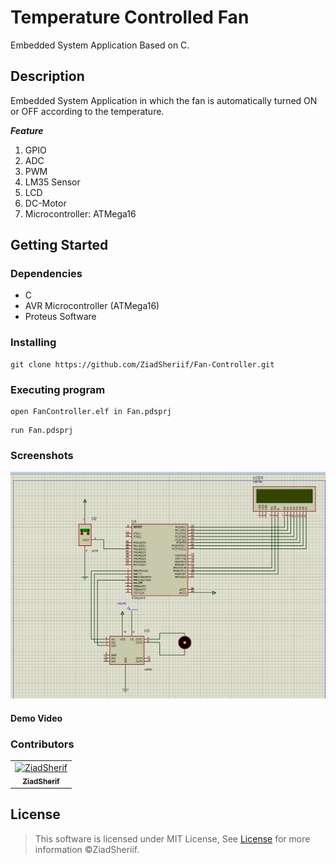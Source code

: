 # Temperature Controlled Fan

Embedded System Application Based on C.

## Description

 Embedded System Application in which the fan is automatically turned ON or OFF according to the temperature.

 ***Feature***

1. GPIO  
2. ADC
3. PWM
4. LM35 Sensor
5. LCD
6. DC-Motor
7. Microcontroller: ATMega16

## Getting Started

### Dependencies

* C
* AVR Microcontroller (ATMega16)
* Proteus Software 

### Installing

```
git clone https://github.com/ZiadSheriif/Fan-Controller.git 
```
### Executing program

```
open FanController.elf in Fan.pdsprj
```
```
run Fan.pdsprj
```

### Screenshots

![main](media/view.png)

#### Demo Video
<!-- ![demo](media/Sw.gif) -->

### Contributors

<table>
<tr>
<td align="center">
<a href="https://github.com/ZiadSheriif" target="_black">
<img src="https://avatars.githubusercontent.com/u/78238570?s=400&u=1f78e959d28bd83d089c054631369723f9309b20&v=4" width="150px;" alt="ZiadSherif"/><br /><sub><b>ZiadSherif</b></sub></a><br />
</td>
</tr>
 </table>

## License <a name="license"></a>

> This software is licensed under MIT License,
> See [License](https://github.com/ZiadSheriif/Stop-Watch/blob/main/License) for more information ©ZiadSheriif.
